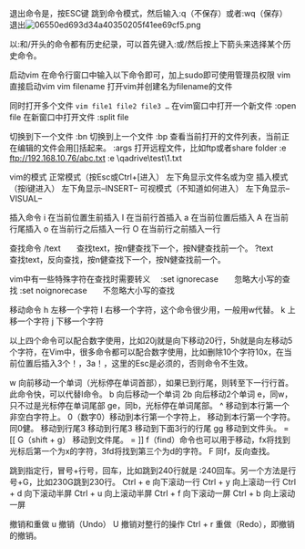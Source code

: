 退出命令是，按ESC键 跳到命令模式，然后输入:q（不保存）或者:wq（保存） 退出![06550ed693d34a40350205f41ee69cf5.png](:/276a7663e022436ebcf65c3cba093070)

以:和/开头的命令都有历史纪录，可以首先键入:或/然后按上下箭头来选择某个历史命令。

启动vim
在命令行窗口中输入以下命令即可，加上sudo即可使用管理员权限
vim 直接启动vim
vim filename 打开vim并创建名为filename的文件

同时打开多个文件
`vim file1 file2 file3 …`
在vim窗口中打开一个新文件
:open file
在新窗口中打开文件
:split file

切换到下一个文件
:bn
切换到上一个文件
:bp
查看当前打开的文件列表，当前正在编辑的文件会用[]括起来。
:args
打开远程文件，比如ftp或者share folder
:e ftp://192.168.10.76/abc.txt
:e \qadrive\test\1.txt

vim的模式
正常模式（按Esc或Ctrl+[进入） 左下角显示文件名或为空
插入模式（按i键进入） 左下角显示–INSERT–
可视模式（不知道如何进入） 左下角显示–VISUAL–

插入命令
i 在当前位置生前插入
I 在当前行首插入
a 在当前位置后插入
A 在当前行尾插入
o 在当前行之后插入一行
O 在当前行之前插入一行

查找命令
/text　　查找text，按n健查找下一个，按N健查找前一个。
?text　　查找text，反向查找，按n健查找下一个，按N健查找前一个。

vim中有一些特殊字符在查找时需要转义　
:set ignorecase　　忽略大小写的查找
:set noignorecase　　不忽略大小写的查找

移动命令
h 左移一个字符
l 右移一个字符，这个命令很少用，一般用w代替。
k 上移一个字符
j 下移一个字符

以上四个命令可以配合数字使用，比如20j就是向下移动20行，5h就是向左移动5个字符，在Vim中，很多命令都可以配合数字使用，比如删除10个字符10x，在当前位置后插入3个！，3a！，这里的Esc是必须的，否则命令不生效。

w 向前移动一个单词（光标停在单词首部），如果已到行尾，则转至下一行行首。此命令快，可以代替l命令。
b 向后移动一个单词 2b 向后移动2个单词
e，同w，只不过是光标停在单词尾部
ge，同b，光标停在单词尾部。
^ 移动到本行第一个非空白字符上。
0（数字0）移动到本行第一个字符上，
移动到本行第一个字符。同0健。
移动到行尾3
移动到行尾3
 移动到下面3行的行尾
gg 移动到文件头。 = [[
G（shift + g） 移动到文件尾。 = ]]
f（find）命令也可以用于移动，fx将找到光标后第一个为x的字符，3fd将找到第三个为d的字符。
F 同f，反向查找。

跳到指定行，冒号+行号，回车，比如跳到240行就是 :240回车。另一个方法是行号+G，比如230G跳到230行。
Ctrl + e 向下滚动一行
Ctrl + y 向上滚动一行
Ctrl + d 向下滚动半屏
Ctrl + u 向上滚动半屏
Ctrl + f 向下滚动一屏
Ctrl + b 向上滚动一屏

撤销和重做
u 撤销（Undo）
U 撤销对整行的操作
Ctrl + r 重做（Redo），即撤销的撤销。

